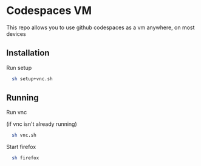 
# Codespaces VM

This repo allows you to use github codespaces as a vm anywhere, on most devices


## Installation

Run setup

```bash
  sh setup+vnc.sh
```

    
## Running

Run vnc

(if vnc isn't already running)
```bash
  sh vnc.sh
```

Start firefox

```bash
  sh firefox
```

